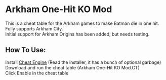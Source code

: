 # Arkham One-Hit KO Mod

This is a cheat table for the Arkham games to make Batman die in one hit.  
Fully supports Arkham City.  
Initial support for Arkham Origins has been added, but needs testing.

## How To Use:
Install [Cheat Engine](https://www.cheatengine.org/) (Read the installer, it has a bunch of optional garbage)  
Download and run the cheat table (Arkham One-Hit KO Mod.CT)  
Click Enable in the cheat table

